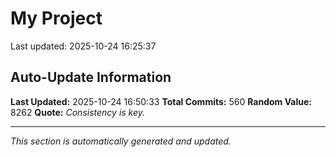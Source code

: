 # My Project


Last updated: 2025-10-24 16:25:37























































































































































































































































































































































































































































































































































































































































































































































































































































































































































































## Auto-Update Information

**Last Updated:** 2025-10-24 16:50:33
**Total Commits:** 560
**Random Value:** 8262
**Quote:** _Consistency is key._

---
_This section is automatically generated and updated._